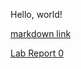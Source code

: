 Hello, world!

[markdown link](https://owenriess.github.io/cse15l-lab-reports/markdown.md)

[Lab Report 0](https://owenriess.github.io/cse15l-lab-reports/lab-report-1-week-0.md)







